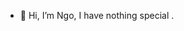 - 👋 Hi, I’m Ngo, I have nothing special
.

<!---
huyngo2002/huyngo2002 is a ✨ special ✨ repository because its `README.md` (this file) appears on your GitHub profile.
You can click the Preview link to take a look at your changes.
--->
